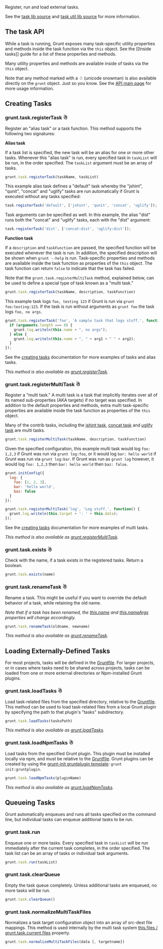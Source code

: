 Register, run and load external tasks.

See the [task lib source](https://github.com/gruntjs/grunt/blob/master/lib/grunt/task.js) and [task util lib source](https://github.com/gruntjs/grunt/blob/master/lib/util/task.js) for more information.

## The task API
While a task is running, Grunt exposes many task-specific utility properties and methods inside the task function via the `this` object. See the [[Inside tasks]] guide for a list of these properties and methods.

Many utility properties and methods are available inside of tasks via the `this` object. 

Note that any method marked with a ☃ (unicode snowman) is also available directly on the `grunt` object. Just so you know. See the [API main page](grunt) for more usage information.

## Creating Tasks

### grunt.task.registerTask ☃
Register an "alias task" or a task function. This method supports the following two signatures:

**Alias task**

If a task list is specified, the new task will be an alias for one or more other tasks. Whenever this "alias task" is run, every specified task in `taskList` will be run, in the order specified. The `taskList` argument must be an array of tasks.

```javascript
grunt.task.registerTask(taskName, taskList)
```

This example alias task defines a "default" task whereby the "jshint", "qunit", "concat" and "uglify" tasks are run automatically if Grunt is executed without any tasks specified:

```javascript
task.registerTask('default', ['jshint', 'qunit', 'concat', 'uglify']);
```

Task arguments can be specified as well. In this example, the alias "dist" runs both the "concat" and "uglify" tasks, each with the "dist" argument:

```javascript
task.registerTask('dist', ['concat:dist', 'uglify:dist']);
```

**Function task**

If a `description` and `taskFunction` are passed, the specified function will be executed whenever the task is run. In addition, the specified description will be shown when `grunt --help` is run. Task-specific properties and methods are available inside the task function as properties of the `this` object. The task function can return `false` to indicate that the task has failed.

Note that the `grunt.task.registerMultiTask` method, explained below, can be used to define a special type of task known as a "multi task."

```javascript
grunt.task.registerTask(taskName, description, taskFunction)
```

This example task logs `foo, testing 123` if Grunt is run via `grunt foo:testing:123`. If the task is run without arguments as `grunt foo` the task logs `foo, no args`.

```javascript
grunt.task.registerTask('foo', 'A sample task that logs stuff.', function(arg1, arg2) {
  if (arguments.length === 0) {
    grunt.log.writeln(this.name + ", no args");
  } else {
    grunt.log.writeln(this.name + ", " + arg1 + " " + arg2);
  }
});
```

See the [creating tasks](Creating-tasks) documentation for more examples of tasks and alias tasks.

_This method is also available as [grunt.registerTask](grunt)._

### grunt.task.registerMultiTask ☃
Register a "multi task." A multi task is a task that implicitly iterates over all of its named sub-properties (AKA targets) if no target was specified. In addition to the default properties and methods, extra multi task-specific properties are available inside the task function as properties of the `this` object.

Many of the contrib tasks, including the [jshint task](https://github.com/gruntjs/grunt-contrib-jshint), [concat task](https://github.com/gruntjs/grunt-contrib-concat) and [uglify task](https://github.com/gruntjs/grunt-contrib-uglify) are multi tasks.

```javascript
grunt.task.registerMultiTask(taskName, description, taskFunction)
```

Given the specified configuration, this example multi task would log `foo: 1,2,3` if Grunt was run via `grunt log:foo`, or it would log `bar: hello world` if Grunt was run via `grunt log:bar`. If Grunt was run as `grunt log` however, it would log `foo: 1,2,3` then `bar: hello world` then `baz: false`.

```javascript
grunt.initConfig({
  log: {
    foo: [1, 2, 3],
    bar: 'hello world',
    baz: false
  }
});

grunt.task.registerMultiTask('log', 'Log stuff.', function() {
  grunt.log.writeln(this.target + ': ' + this.data);
});
```

See the [creating tasks](Creating-tasks) documentation for more examples of multi tasks.

_This method is also available as [grunt.registerMultiTask](grunt)._

### grunt.task.exists ☃
Check with the name, if a task exists in the registered tasks. Return a boolean.

```javascript
grunt.task.exists(name)
```

### grunt.task.renameTask ☃
Rename a task. This might be useful if you want to override the default behavior of a task, while retaining the old name.

_Note that if a task has been renamed, the [this.name](inside-tasks#this.name) and [this.nameArgs](inside-tasks#this.nameArgs) properties will change accordingly._

```javascript
grunt.task.renameTask(oldname, newname)
```

_This method is also available as [grunt.renameTask](grunt)._

## Loading Externally-Defined Tasks
For most projects, tasks will be defined in the [Gruntfile](Getting-started). For larger projects, or in cases where tasks need to be shared across projects, tasks can be loaded from one or more external directories or Npm-installed Grunt plugins.

### grunt.task.loadTasks ☃
Load task-related files from the specified directory, relative to the [Gruntfile](Getting-started). This method can be used to load task-related files from a local Grunt plugin by specifying the path to that plugin's "tasks" subdirectory.

```javascript
grunt.task.loadTasks(tasksPath)
```

_This method is also available as [grunt.loadTasks](grunt)._

### grunt.task.loadNpmTasks ☃
Load tasks from the specified Grunt plugin. This plugin must be installed locally via npm, and must be relative to the [Gruntfile](Getting-started). Grunt plugins can be created by using the [grunt-init gruntplugin template](https://github.com/gruntjs/grunt-init): `grunt init:gruntplugin`.

```javascript
grunt.task.loadNpmTasks(pluginName)
```

_This method is also available as [grunt.loadNpmTasks](grunt)._


## Queueing Tasks
Grunt automatically enqueues and runs all tasks specified on the command line, but individual tasks can enqueue additional tasks to be run.

### grunt.task.run
Enqueue one or more tasks. Every specified task in `taskList` will be run immediately after the current task completes, in the order specified. The task list can be an array of tasks or individual task arguments.

```javascript
grunt.task.run(taskList)
```

### grunt.task.clearQueue
Empty the task queue completely. Unless additional tasks are enqueued, no more tasks will be run.

```javascript
grunt.task.clearQueue()
```

### grunt.task.normalizeMultiTaskFiles
Normalizes a task target configuration object into an array of src-dest file mappings. This method is used internally by the multi task system [this.files / grunt.task.current.files](grunt.task#wiki-this-files) property.

```javascript
grunt.task.normalizeMultiTaskFiles(data [, targetname])
```